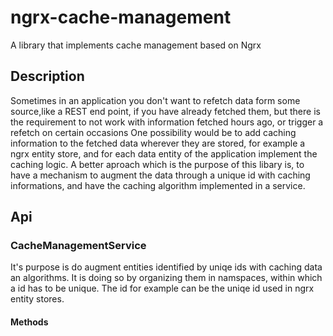 # ngrx-cache-management
A library that implements cache management based on Ngrx

## Description
Sometimes in an application you don't want to refetch data form some source,like a REST end point, if you have already fetched them, but there is the requirement
to not work with information fetched hours ago, or trigger a refetch on certain occasions 
One possibility would be to add caching information to the fetched data wherever they are stored, for example a ngrx entity store, and for each data entity of the
application implement the caching logic.
A better aproach which is the purpose of this libary is, to have a mechanism to augment the data through a unique id with caching informations, and have the
caching algorithm implemented in a service.

## Api

### CacheManagementService
It's purpose is do augment entities identified by uniqe ids with caching data an algorithms. It is doing so by organizing them in namspaces, within which a id 
has to be unique. The id for example can be the uniqe id used in ngrx entity stores.

#### Methods
